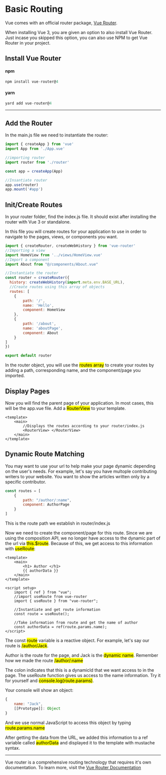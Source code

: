# Basic Routing

Vue comes with an official router package, <a href="https://router.vuejs.org/introduction.html" target="_blank">Vue Router</a>.

When installing Vue 3, you are given an option to also install Vue Router. Just incase you skipped this option, you can also use NPM to get Vue Router in your project.

## Install Vue Router

#### npm
```js
npm install vue-router@4
```

#### yarn
```js
yard add vue-router@4
```
<hr />

## Add the Router

In the main.js file we need to instantiate the router:

```js
import { createApp } from 'vue'
import App from './App.vue'

//importing router
import router from './router'

const app = createApp(App)

//Insantiate router
app.use(router)
app.mount('#app')

```

## Init/Create Routes

In your router folder, find the index.js file. It should exist after installing the router with Vue 3 or standalone.

In this file you will create routes for your application to use in order to navigate to the pages, views, or components you want.

```js
import { createRouter, createWebHistory } from 'vue-router'
//Importing a view
import HomeView from '../views/HomeView.vue'
//Import a component
import About from "@/components/About.vue"

//Instantiate the router
const router = createRouter({
  history: createWebHistory(import.meta.env.BASE_URL),
  //Create routes using this array of objects 
  routes: [
	{
		path: '/',
		name: 'Hello',
		component: HomeView
	},
	{
		path: '/about',
		name: 'aboutPage',
		component: About
	}
]
})

export default router
```

In the router object, you will use the <mark>routes array</mark> to create your routes by adding a path, corresponding name, and the component/page you imported.

## Display Pages
Now you will find the parent page of your application. In most cases, this will be the app.vue file. Add a <mark>RouterView</mark> to your template.

```vue
<template>
    <main>
		//Displays the routes according to your router/index.js
		<RouterView> </RouterView>
	</main>
</template>
```
## Dynamic Route Matching

You may want to use your url to help make your page dynamic depending on the user's needs. For example, let's say you have multople contributing writers to your website. You want to show the articles written only by a specific contributor.

```js
const routes = [
	{
		path: "/author/:name",
		component: AuthorPage
	}
]
```

This is the route path we establish in router/index.js

Now we need to create the component/page for this route. Since we are using the composition API, we no longer have access to the dynamic part of the url via <mark>this.$route</mark>. Because of this, we get access to this information with <mark>useRoute</mark>:

```vue
<template>
	<main>
		<h1> Author </h1>
		{{ authorData }}
	</main>
</template>

<script setup>
	import { ref } from "vue";
	//import useRoute from vue-router
	import { useRoute } from "vue-router";

	//Instantiate and get route information
	const route = useRoute();

	//Take information from route and get the name of author
	const authorData = ref(route.params.name);
</script>
```

The const <mark>route</mark> variable is a reactive object. For example, let's say our route is <mark>/author/Jack</mark>.

Author is the route for the page, and Jack is the <mark>dynamic name</mark>. Remember how we made the route <mark>/author/:name</mark>

The colon indicates that this is a dynamicId that we want access to in the page. The useRoute function gives us access to the name information. Try it for yourself and <mark>console.log(route.params)</mark>.

Your console will show an object:

```js
{
	name: "Jack",
	[[Prototype]]: Object
}
```
And we use normal JavaScript to access this object by typing <mark> route.params.name </mark>

After getting the data from the URL, we added this information to a ref variable called <mark>authorData</mark> and displayed it to the template with mustache syntax.

<hr />

Vue router is a comprehensive routing technology that requires it's own documentation. To learn more, visit the <a href="https://router.vuejs.org/guide/" target="_blank"> Vue Router Documentation </a>